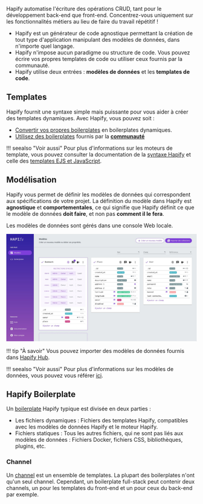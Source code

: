 Hapify automatise l'écriture des opérations CRUD, tant pour le développement back-end que front-end.
Concentrez-vous uniquement sur les fonctionnalités métiers au lieu de faire du travail répétitif !

- Hapify est un générateur de code agnostique permettant la création de tout type d'application manipulant des modèles de données, dans n'importe quel langage.
- Hapify n'impose aucun paradigme ou structure de code. Vous pouvez écrire vos propres templates de code ou utiliser ceux fournis par la communauté.
- Hapify utilise deux entrées : **modèles de données** et les **templates de code**.

## Templates

Hapify fournit une syntaxe simple mais puissante pour vous aider à créer des templates dynamiques.
Avec Hapify, vous pouvez soit :

- [Convertir vos propres boilerplates](../create-boilerplate/introduction.md) en boilerplates dynamiques.
- [Utilisez des boilerplates](../existing-boilerplate/introduction.md) fournis par la **[communauté](https://hub.hapify.io/)**

!!! seealso "Voir aussi"
    Pour plus d'informations sur les moteurs de template, vous pouvez consulter la documentation de la [syntaxe Hapify](../../reference/hapify-syntax.md) et celle des [templates EJS et JavaScript](../../reference/ejs-javascript.md).

## Modélisation 

Hapify vous permet de définir les modèles de données qui correspondent aux spécifications de votre projet. La définition du modèle dans Hapify est **agnostique** et **comportementales**, ce qui signifie que Hapify définit ce que le modèle de données **doit faire**, et non pas **comment il le fera**.

Les modèles de données sont gérés dans une console Web locale.

![Hapify GUI - models edition](../../assets/gui-models-access.jpg 'Models Edition')

!!! tip "À savoir"
    Vous pouvez importer des modèles de données fournis dans [Hapify Hub](https://hub.hapify.io/).

!!! seealso "Voir aussi"
    Pour plus d'informations sur les modèles de données, vous pouvez vous référer [ici](./models.md).

## Hapify Boilerplate

Un [boilerplate](../terminology.md) Hapify typique est divisée en deux parties : 

- Les fichiers dynamiques : Fichiers des templates Hapify, compatibles avec les modèles de données Hapify et le moteur Hapify.
- Fichiers statiques : Tous les autres fichiers, qui ne sont pas liés aux modèles de données : Fichiers Docker, fichiers CSS, bibliothèques, plugins, etc.

### Channel

Un [channel](../terminology.md) est un ensemble de templates. La plupart des boilerplates n'ont qu'un seul channel. Cependant, un boilerplate full-stack peut contenir deux channels, un pour les templates du front-end et un pour ceux du back-end par exemple.
